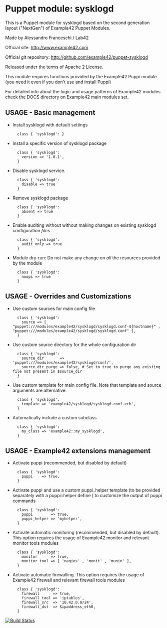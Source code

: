# Puppet module: sysklogd

This is a Puppet module for sysklogd based on the second generation layout ("NextGen") of Example42 Puppet Modules.

Made by Alessandro Franceschi / Lab42

Official site: http://www.example42.com

Official git repository: http://github.com/example42/puppet-sysklogd

Released under the terms of Apache 2 License.

This module requires functions provided by the Example42 Puppi module (you need it even if you don't use and install Puppi)

For detailed info about the logic and usage patterns of Example42 modules check the DOCS directory on Example42 main modules set.


## USAGE - Basic management

* Install sysklogd with default settings

        class { 'sysklogd': }

* Install a specific version of sysklogd package

        class { 'sysklogd':
          version => '1.0.1',
        }

* Disable sysklogd service.

        class { 'sysklogd':
          disable => true
        }

* Remove sysklogd package

        class { 'sysklogd':
          absent => true
        }

* Enable auditing without without making changes on existing sysklogd configuration *files*

        class { 'sysklogd':
          audit_only => true
        }

* Module dry-run: Do not make any change on *all* the resources provided by the module

        class { 'sysklogd':
          noops => true
        }


## USAGE - Overrides and Customizations
* Use custom sources for main config file 

        class { 'sysklogd':
          source => [ "puppet:///modules/example42/sysklogd/sysklogd.conf-${hostname}" , "puppet:///modules/example42/sysklogd/sysklogd.conf" ], 
        }


* Use custom source directory for the whole configuration dir

        class { 'sysklogd':
          source_dir       => 'puppet:///modules/example42/sysklogd/conf/',
          source_dir_purge => false, # Set to true to purge any existing file not present in $source_dir
        }

* Use custom template for main config file. Note that template and source arguments are alternative. 

        class { 'sysklogd':
          template => 'example42/sysklogd/sysklogd.conf.erb',
        }

* Automatically include a custom subclass

        class { 'sysklogd':
          my_class => 'example42::my_sysklogd',
        }


## USAGE - Example42 extensions management 
* Activate puppi (recommended, but disabled by default)

        class { 'sysklogd':
          puppi    => true,
        }

* Activate puppi and use a custom puppi_helper template (to be provided separately with a puppi::helper define ) to customize the output of puppi commands 

        class { 'sysklogd':
          puppi        => true,
          puppi_helper => 'myhelper', 
        }

* Activate automatic monitoring (recommended, but disabled by default). This option requires the usage of Example42 monitor and relevant monitor tools modules

        class { 'sysklogd':
          monitor      => true,
          monitor_tool => [ 'nagios' , 'monit' , 'munin' ],
        }

* Activate automatic firewalling. This option requires the usage of Example42 firewall and relevant firewall tools modules

        class { 'sysklogd':       
          firewall      => true,
          firewall_tool => 'iptables',
          firewall_src  => '10.42.0.0/24',
          firewall_dst  => $ipaddress_eth0,
        }



[![Build Status](https://travis-ci.org/example42/puppet-sysklogd.png?branch=master)](https://travis-ci.org/example42/puppet-sysklogd)
